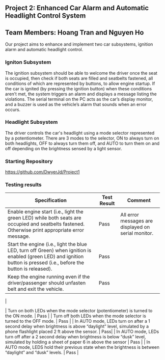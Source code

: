 ## Project 2: Enhanced Car Alarm and Automatic Headlight Control System
## Team Members: Hoang Tran and Nguyen Ho

Our project aims to enhance and implement two car subsystems, ignition alarm and automatic headlight control.

### Igniton Subsystem
The ignition subsystem should be able to welcome the driver once the seat is occupied, then check if both seats are filled and seatbelts fastened, all conditions of which are represented by buttons, to allow engine startup. If the car is ignited (by pressing the ignition button) when these conditions aren’t met, the system triggers an alarm and displays a message listing the violations. The serial terminal on the PC acts as the car’s display monitor,  and a buzzer is used as the vehicle’s alarm that sounds when an error occurs. 


### Headlight Subsystem
The driver controls the car's headlight using a mode selector represented by a potentiometer. There are 3 modes to the selector, ON to always turn on both headlights, OFF to always turn them off, and AUTO to turn them on and off depending on the brightness sensed by a light sensor. 


### Starting Repository
https://github.com/DwyerJd/Project1


### Testing results

| Specification | Test Result | Comment |
|----------|----------|----------|
| Enable engine start (i.e., light the green LED) while both seats are occupied and seatbelts fastened. Otherwise print appropriate error message.    | Pass   | All error messages are displayed on serial monitor.   |
| Start the engine (i.e., light the blue LED, turn off Green) when ignition is enabled (green LED) and ignition button is pressed  (i.e., before the button is released).   | Pass   | |
| Keep the engine running even if the driver/passenger should unfasten belt and exit the vehicle.| Pass | |
| 

| Turn on both LEDs when the mode selector (potentiometer) is turned to the ON mode. | Pass |
| Turn off both LEDs when the mode selector is turned to the OFF mode. | Pass |
| In AUTO mode, LEDs turn on after a 1 second delay when brightness is above “daylight” level, simulated by a phone flashlight placed 2 ft above the sensor. | Pass|
| In AUTO mode, LEDs turn off after a 2 second delay when brightness is below “dusk” level, simulated by holding a sheet of paper 6 in above the sensor | Pass |
| In AUTO mode, LEDS hold their previous state when the brightness is between “daylight” and “dusk” levels. | Pass |


